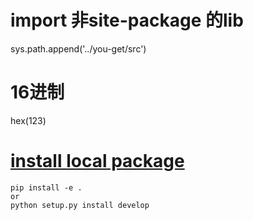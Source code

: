 
# import 非site-package 的lib

sys.path.append('../you-get/src')

# 16进制

hex(123)


# [install local package](https://stackoverflow.com/questions/14159482/pip-install-a-local-git-repository)

```
pip install -e .
or
python setup.py install develop
```

